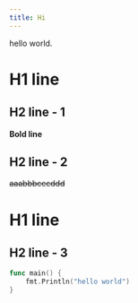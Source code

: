 ```yaml
---
title: Hi
---
```


hello world.

# H1 line

## H2 line - 1

**Bold line**

## H2 line - 2

~~aaabbbcccddd~~


# H1 line

## H2 line - 3

```go
func main() {
    fmt.Println("hello world")
}

```
